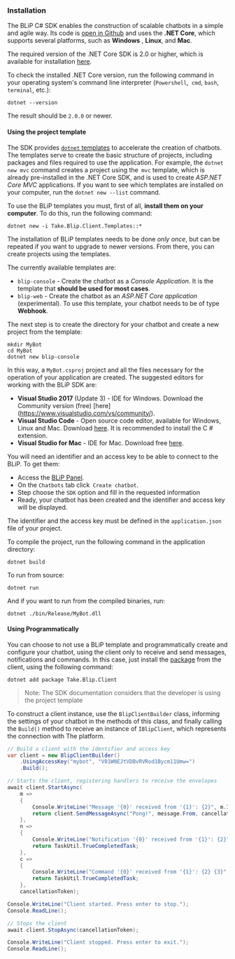 ### Installation

The BLiP C# SDK enables the construction of scalable chatbots in a simple and agile way. Its code is [open in Github](https://github.com/takenet/blip-sdk-csharp) and uses the **.NET Core**, which supports several platforms, such as **Windows** , **Linux**, and **Mac**.

The required version of the .NET Core SDK is 2.0 or higher, which is available for installation [here](https://dot.net/core).

To check the installed .NET Core version, run the following command in your operating system's command line interpreter (`Powershell`,` cmd`, `bash`,` terminal`, etc.):

```
dotnet --version
```

The result should be `2.0.0` or newer.

#### Using the project template

The SDK provides [`dotnet` templates](https://github.com/dotnet/templating) to accelerate the creation of chatbots. The templates serve to create the basic structure of projects, including packages and files required to use the application. For example, the `dotnet new mvc` command creates a project using the` mvc` template, which is already pre-installed in the .NET Core SDK, and is used to create *ASP.NET Core MVC* applications. If you want to see which templates are installed on your computer, run the `dotnet new --list` command.

To use the BLiP templates you must, first of all, **install them on your computer**. To do this, run the following command:

```
dotnet new -i Take.Blip.Client.Templates::*
```

The installation of BLiP templates needs to be done *only once*, but can be repeated if you want to upgrade to newer versions. From there, you can create projects using the templates.

The currently available templates are:

- `blip-console` - Create the chatbot as a *Console Application*. It is the template that **should be used for most cases**.
- `blip-web` - Create the chatbot as an *ASP.NET Core application* (experimental). To use this template, your chatbot needs to be of type **Webhook**.

The next step is to create the directory for your chatbot and create a new project from the template:

```
mkdir MyBot
cd MyBot
dotnet new blip-console
```

In this way, a `MyBot.csproj` project and all the files necessary for the operation of your application are created. The suggested editors for working with the BLiP SDK are:

- **Visual Studio 2017** (Update 3) - IDE for Windows. Download the Community version (free) [here] (https://www.visualstudio.com/vs/community/).
- **Visual Studio Code** - Open source code editor, available for Windows, Linux and Mac. Download [here](https://code.visualstudio.com/). It is recommended to install the C # extension.
- **Visual Studio for Mac** - IDE for Mac. Download free [here](https://www.visualstudio.com/vs/visual-studio-mac/).

You will need an identifier and an access key to be able to connect to the BLiP. To get them:
- Access the [BLiP Panel](https://portal.blip.ai).
- On the `Chatbots` tab click` Create chatbot`.
- Step choose the `SDK` option and fill in the requested information
- Ready, your chatbot has been created and the identifier and access key will be displayed.

The identifier and the access key must be defined in the `application.json` file of your project.

To compile the project, run the following command in the application directory:

```
dotnet build
```

To run from source:

```
dotnet run
```

And if you want to run from the compiled binaries, run:

```
dotnet ./bin/Release/MyBot.dll
```

#### Using Programmatically

You can choose to not use a BLiP template and programmatically create and configure your chatbot, using the client only to receive and send messages, notifications and commands. In this case, just install the [package](https://www.nuget.org/packages/Take.Blip.Client) from the client, using the following command:

```
dotnet add package Take.Blip.Client
```

> Note: The SDK documentation considers that the developer is using the project template

To construct a client instance, use the `BlipClientBuilder` class, informing the settings of your chatbot in the methods of this class, and finally calling the `Build()` method to receive an instance of `IBlipClient`, which represents the connection with The platform.

```csharp
// Build a client with the identifier and access key
var client = new BlipClientBuilder()
    .UsingAccessKey("mybot", "V01WNEJtVDBvRVRod1Bycm11Umw=")
    .Build();

// Starts the client, registering handlers to receive the envelopes
await client.StartAsync(
    m =>
    {
        Console.WriteLine("Message '{0}' received from '{1}': {2}", m.Id, m.From, m.Content);
        return client.SendMessageAsync("Pong!", message.From, cancellationToken);
    },
    n =>
    {
        Console.WriteLine("Notification '{0}' received from '{1}': {2}", n.Id, n.From, n.Event);
        return TaskUtil.TrueCompletedTask;
    },
    c =>
    {
        Console.WriteLine("Command '{0}' received from '{1}': {2} {3}", c.Id, c.From, c.Method, c.Uri);
        return TaskUtil.TrueCompletedTask;
    },
    cancellationToken);

Console.WriteLine("Client started. Press enter to stop.");
Console.ReadLine();

// Stops the client
await client.StopAsync(cancellationToken);

Console.WriteLine("Client stopped. Press enter to exit.");
Console.ReadLine();
```
